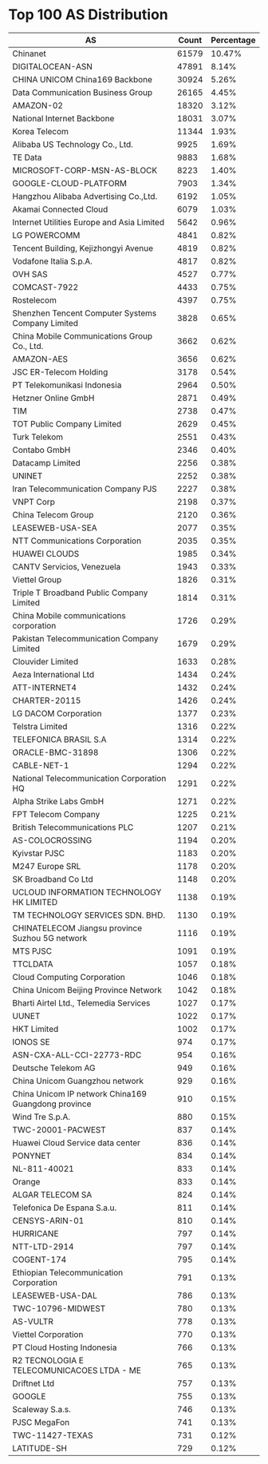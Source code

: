 # Top 100 AS Distribution
| AS | Count | Percentage |
|----|----|----|
| Chinanet | 61579 | 10.47% |
| DIGITALOCEAN-ASN | 47891 | 8.14% |
| CHINA UNICOM China169 Backbone | 30924 | 5.26% |
| Data Communication Business Group | 26165 | 4.45% |
| AMAZON-02 | 18320 | 3.12% |
| National Internet Backbone | 18031 | 3.07% |
| Korea Telecom | 11344 | 1.93% |
| Alibaba US Technology Co., Ltd. | 9925 | 1.69% |
| TE Data | 9883 | 1.68% |
| MICROSOFT-CORP-MSN-AS-BLOCK | 8223 | 1.40% |
| GOOGLE-CLOUD-PLATFORM | 7903 | 1.34% |
| Hangzhou Alibaba Advertising Co.,Ltd. | 6192 | 1.05% |
| Akamai Connected Cloud | 6079 | 1.03% |
| Internet Utilities Europe and Asia Limited | 5642 | 0.96% |
| LG POWERCOMM | 4841 | 0.82% |
| Tencent Building, Kejizhongyi Avenue | 4819 | 0.82% |
| Vodafone Italia S.p.A. | 4817 | 0.82% |
| OVH SAS | 4527 | 0.77% |
| COMCAST-7922 | 4433 | 0.75% |
| Rostelecom | 4397 | 0.75% |
| Shenzhen Tencent Computer Systems Company Limited | 3828 | 0.65% |
| China Mobile Communications Group Co., Ltd. | 3662 | 0.62% |
| AMAZON-AES | 3656 | 0.62% |
| JSC ER-Telecom Holding | 3178 | 0.54% |
| PT Telekomunikasi Indonesia | 2964 | 0.50% |
| Hetzner Online GmbH | 2871 | 0.49% |
| TIM | 2738 | 0.47% |
| TOT Public Company Limited | 2629 | 0.45% |
| Turk Telekom | 2551 | 0.43% |
| Contabo GmbH | 2346 | 0.40% |
| Datacamp Limited | 2256 | 0.38% |
| UNINET | 2252 | 0.38% |
| Iran Telecommunication Company PJS | 2227 | 0.38% |
| VNPT Corp | 2198 | 0.37% |
| China Telecom Group | 2120 | 0.36% |
| LEASEWEB-USA-SEA | 2077 | 0.35% |
| NTT Communications Corporation | 2035 | 0.35% |
| HUAWEI CLOUDS | 1985 | 0.34% |
| CANTV Servicios, Venezuela | 1943 | 0.33% |
| Viettel Group | 1826 | 0.31% |
| Triple T Broadband Public Company Limited | 1814 | 0.31% |
| China Mobile communications corporation | 1726 | 0.29% |
| Pakistan Telecommunication Company Limited | 1679 | 0.29% |
| Clouvider Limited | 1633 | 0.28% |
| Aeza International Ltd | 1434 | 0.24% |
| ATT-INTERNET4 | 1432 | 0.24% |
| CHARTER-20115 | 1426 | 0.24% |
| LG DACOM Corporation | 1377 | 0.23% |
| Telstra Limited | 1316 | 0.22% |
| TELEFONICA BRASIL S.A | 1314 | 0.22% |
| ORACLE-BMC-31898 | 1306 | 0.22% |
| CABLE-NET-1 | 1294 | 0.22% |
| National Telecommunication Corporation HQ | 1291 | 0.22% |
| Alpha Strike Labs GmbH | 1271 | 0.22% |
| FPT Telecom Company | 1225 | 0.21% |
| British Telecommunications PLC | 1207 | 0.21% |
| AS-COLOCROSSING | 1194 | 0.20% |
| Kyivstar PJSC | 1183 | 0.20% |
| M247 Europe SRL | 1178 | 0.20% |
| SK Broadband Co Ltd | 1148 | 0.20% |
| UCLOUD INFORMATION TECHNOLOGY HK LIMITED | 1138 | 0.19% |
| TM TECHNOLOGY SERVICES SDN. BHD. | 1130 | 0.19% |
| CHINATELECOM Jiangsu province Suzhou 5G network | 1116 | 0.19% |
| MTS PJSC | 1091 | 0.19% |
| TTCLDATA | 1057 | 0.18% |
| Cloud Computing Corporation | 1046 | 0.18% |
| China Unicom Beijing Province Network | 1042 | 0.18% |
| Bharti Airtel Ltd., Telemedia Services | 1027 | 0.17% |
| UUNET | 1022 | 0.17% |
| HKT Limited | 1002 | 0.17% |
| IONOS SE | 974 | 0.17% |
| ASN-CXA-ALL-CCI-22773-RDC | 954 | 0.16% |
| Deutsche Telekom AG | 949 | 0.16% |
| China Unicom Guangzhou network | 929 | 0.16% |
| China Unicom IP network China169 Guangdong province | 910 | 0.15% |
| Wind Tre S.p.A. | 880 | 0.15% |
| TWC-20001-PACWEST | 837 | 0.14% |
| Huawei Cloud Service data center | 836 | 0.14% |
| PONYNET | 834 | 0.14% |
| NL-811-40021 | 833 | 0.14% |
| Orange | 833 | 0.14% |
| ALGAR TELECOM SA | 824 | 0.14% |
| Telefonica De Espana S.a.u. | 811 | 0.14% |
| CENSYS-ARIN-01 | 810 | 0.14% |
| HURRICANE | 797 | 0.14% |
| NTT-LTD-2914 | 797 | 0.14% |
| COGENT-174 | 795 | 0.14% |
| Ethiopian Telecommunication Corporation | 791 | 0.13% |
| LEASEWEB-USA-DAL | 786 | 0.13% |
| TWC-10796-MIDWEST | 780 | 0.13% |
| AS-VULTR | 778 | 0.13% |
| Viettel Corporation | 770 | 0.13% |
| PT Cloud Hosting Indonesia | 766 | 0.13% |
| R2 TECNOLOGIA E TELECOMUNICACOES LTDA - ME | 765 | 0.13% |
| Driftnet Ltd | 757 | 0.13% |
| GOOGLE | 755 | 0.13% |
| Scaleway S.a.s. | 746 | 0.13% |
| PJSC MegaFon | 741 | 0.13% |
| TWC-11427-TEXAS | 731 | 0.12% |
| LATITUDE-SH | 729 | 0.12% |
